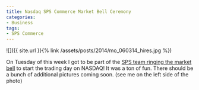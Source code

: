 ```yaml
---
title: Nasdaq SPS Commerce Market Bell Ceremony
categories:
- Business
tags:
- SPS Commerce
---
```


![]({{ site.url }}{% link /assets/posts/2014/mo_060314_hires.jpg %})
  



On Tuesday of this week I got to be part of the [SPS team ringing the market bell](http://www.nasdaqomx.com/newsroom/marketbellceremonies#4227) to start the trading day on NASDAQ! It was a ton of fun. There should be a bunch of additional pictures coming soon. (see me on the left side of the photo)

